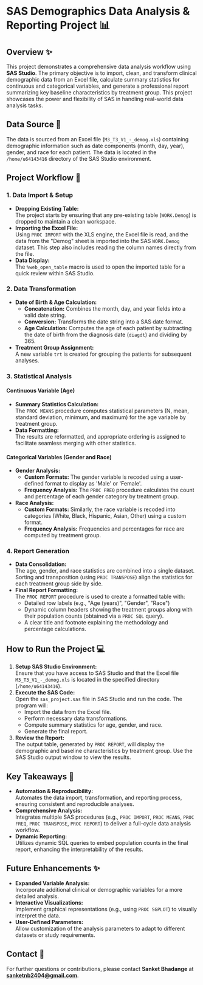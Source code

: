 # SAS Demographics Data Analysis & Reporting Project :bar_chart:

## Overview :sparkles:
This project demonstrates a comprehensive data analysis workflow using **SAS Studio**. The primary objective is to import, clean, and transform clinical demographic data from an Excel file, calculate summary statistics for continuous and categorical variables, and generate a professional report summarizing key baseline characteristics by treatment group. This project showcases the power and flexibility of SAS in handling real-world data analysis tasks.


## Data Source :open_file_folder:
The data is sourced from an Excel file (`M3_T3_V1_-_demog.xls`) containing demographic information such as date components (month, day, year), gender, and race for each patient. The data is located in the `/home/u64143416` directory of the SAS Studio environment.

## Project Workflow :rocket:

### 1. Data Import & Setup
- **Dropping Existing Table:**  
  The project starts by ensuring that any pre-existing table (`WORK.Demog`) is dropped to maintain a clean workspace.
- **Importing the Excel File:**  
  Using `PROC IMPORT` with the XLS engine, the Excel file is read, and the data from the "Demog" sheet is imported into the SAS `WORK.Demog` dataset. This step also includes reading the column names directly from the file.
- **Data Display:**  
  The `%web_open_table` macro is used to open the imported table for a quick review within SAS Studio.

### 2. Data Transformation
- **Date of Birth & Age Calculation:**  
  - **Concatenation:** Combines the month, day, and year fields into a valid date string.  
  - **Conversion:** Transforms the date string into a SAS date format.  
  - **Age Calculation:** Computes the age of each patient by subtracting the date of birth from the diagnosis date (`diagdt`) and dividing by 365.
- **Treatment Group Assignment:**  
  A new variable `trt` is created for grouping the patients for subsequent analyses.

### 3. Statistical Analysis

#### Continuous Variable (Age)
- **Summary Statistics Calculation:**  
  The `PROC MEANS` procedure computes statistical parameters (N, mean, standard deviation, minimum, and maximum) for the age variable by treatment group.
- **Data Formatting:**  
  The results are reformatted, and appropriate ordering is assigned to facilitate seamless merging with other statistics.

#### Categorical Variables (Gender and Race)
- **Gender Analysis:**  
  - **Custom Formats:** The gender variable is recoded using a user-defined format to display as 'Male' or 'Female'.  
  - **Frequency Analysis:** The `PROC FREQ` procedure calculates the count and percentage of each gender category by treatment group.
- **Race Analysis:**  
  - **Custom Formats:** Similarly, the race variable is recoded into categories (White, Black, Hispanic, Asian, Other) using a custom format.  
  - **Frequency Analysis:** Frequencies and percentages for race are computed by treatment group.

### 4. Report Generation
- **Data Consolidation:**  
  The age, gender, and race statistics are combined into a single dataset. Sorting and transposition (using `PROC TRANSPOSE`) align the statistics for each treatment group side by side.
- **Final Report Formatting:**  
  The `PROC REPORT` procedure is used to create a formatted table with:
  - Detailed row labels (e.g., "Age (years)", "Gender", "Race")
  - Dynamic column headers showing the treatment groups along with their population counts (obtained via a `PROC SQL` query).
  - A clear title and footnote explaining the methodology and percentage calculations.

## How to Run the Project :computer:
1. **Setup SAS Studio Environment:**  
   Ensure that you have access to SAS Studio and that the Excel file `M3_T3_V1_-_demog.xls` is located in the specified directory (`/home/u64143416`).
2. **Execute the SAS Code:**  
   Open the `sas_project.sas` file in SAS Studio and run the code. The program will:
   - Import the data from the Excel file.
   - Perform necessary data transformations.
   - Compute summary statistics for age, gender, and race.
   - Generate the final report.
3. **Review the Report:**  
   The output table, generated by `PROC REPORT`, will display the demographic and baseline characteristics by treatment group. Use the SAS Studio output window to view the results.

## Key Takeaways :key:
- **Automation & Reproducibility:**  
  Automates the data import, transformation, and reporting process, ensuring consistent and reproducible analyses.
- **Comprehensive Analysis:**  
  Integrates multiple SAS procedures (e.g., `PROC IMPORT`, `PROC MEANS`, `PROC FREQ`, `PROC TRANSPOSE`, `PROC REPORT`) to deliver a full-cycle data analysis workflow.
- **Dynamic Reporting:**  
  Utilizes dynamic SQL queries to embed population counts in the final report, enhancing the interpretability of the results.

## Future Enhancements :sparkles:
- **Expanded Variable Analysis:**  
  Incorporate additional clinical or demographic variables for a more detailed analysis.
- **Interactive Visualizations:**  
  Implement graphical representations (e.g., using `PROC SGPLOT`) to visually interpret the data.
- **User-Defined Parameters:**  
  Allow customization of the analysis parameters to adapt to different datasets or study requirements.


## Contact :email:
For further questions or contributions, please contact **Sanket Bhadange** at **sanketnb2404@gmail.com**.

